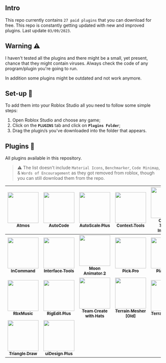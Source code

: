 ## Intro
This repo currently contains `27 paid plugins` that you can download for free.
This repo is constantly getting updated with new and improved plugins.
Last update `03/09/2023`.

## Warning ⚠
I haven't tested all the plugins and there might be a small, yet present, chance that they might contain viruses. Always check the code of any program/plugin you're going to run.

In addition some plugins might be outdated and not work anymore.

## Set-up 🔧
To add them into your Roblox Studio all you need to follow some simple steps:
1) Open Roblox Studio and choose any game;
2) Click on the **`PLUGINS`** tab and click on **`Plugins Folder`**;
3) Drag the plugin/s you've downloaded into the folder that appears.

## Plugins 📖
All plugins available in this repository.
  > ⚠️
  > The list doesn't include `Material Icons`, `Benchmarker`, `Code Minimap`, & `Words of Encouragement` as they got removed from roblox, though you can still download them from the repo.
<!-- PLUGIN LIST BEGIN -->
<!-- table template -->
| [<img src="https://tr.rbxcdn.com/3ebba37973f6ec3d598f702730015857/512/512/Image/Png" width="100px;"/><br /><sub><b>Atmos</b></sub>](https://create.roblox.com/marketplace/asset/2971874773/Atmos-professional-skyboxes-and-lighting)<br />        | [<img src="https://tr.rbxcdn.com/2da936fdec90eb1565aeec61aa8df91c/512/512/Image/Png" width="100px;"/><br /><sub><b>AutoCode</b></sub>](https://create.roblox.com/marketplace/asset/10383007164)<br /> |[<img src="https://tr.rbxcdn.com/1e1a696633b42607d4ee57a607f65234/512/512/Image/Png" width="100px;"/><br /><sub><b>AutoScale Plus</b></sub>](https://create.roblox.com/marketplace/asset/5100886874/AutoScale-Plus)<br /> | [<img src="https://tr.rbxcdn.com/01ccf627d8ff175c30543f1676d1df60/512/512/Image/Png" width="100px;"/><br /><sub><b>Context Tools</b></sub>](https://create.roblox.com/marketplace/asset/716593287/Context-Tools-Plugin)<br />          | [<img src="https://tr.rbxcdn.com/844eb7995a072f0cbf3fbd76d50570ec/512/512/Image/Png" width="100px;"/><br /><sub><b>Custom Terrain Importer</b></sub>](https://create.roblox.com/marketplace/asset/3980893189)<br /> | [<img src="https://tr.rbxcdn.com/f590237d222a6522c387264e35f18d92/512/512/Image/Png" width="100px;"/><br /><sub><b>DataStore Editor</b></sub>](https://create.roblox.com/marketplace/asset/701506235)<br />    | [<img src="https://tr.rbxcdn.com/6fae04b541943de62018f43b867bd07d/512/512/Image/Png" width="100px;"/><br /><sub><b>GroupBan</b></sub>](https://create.roblox.com/marketplace/asset/5060071204)<br />|
| :-----------------------------------------------------------------------------------------------------------------------------------------------------------------: | :-----------------------------------------------------------------------------------------------------------------------------------------------------------------------: | :-------------------------------------------------------------------------------------------------------------------------------------------------------------------: | :-------------------------------------------------------------------------------------------------------------------------------------------------------------: | :------------------------------------------------------------------------------------------------------------------------------------------------------------: | :---------------------------------------------------------------------------------------------------------------------------------------------------------------------------: | :-----------------------------------------------------------------------------------------------------------------------------------------------------------: |
|[<img src="https://tr.rbxcdn.com/c6a3f721dcb4e4be9b47762625b07f52/512/512/Image/Png" width="100px;"/><br /><sub><b>InCommand</b></sub>](https://create.roblox.com/marketplace/asset/4987562465)<br /> |[<img src="https://tr.rbxcdn.com/61e34a19c5cdc1f07f2dcaf358c7a216/512/512/Image/Png" width="100px;"/><br /><sub><b>Interface Tools</b></sub>](https://create.roblox.com/marketplace/asset/4500377880/Interface-Tools)<br />|[<img src="https://tr.rbxcdn.com/88919bea73c0273bca40f90de950e1ae/512/512/Image/Png" width="100px;"/><br /><sub><b>Moon Animator 2</b></sub>](https://create.roblox.com/marketplace/asset/4725618216/Moon-Animator-2)<br />|[<img src="https://tr.rbxcdn.com/61fea8a5d83524eb6fd5d5811d6113e0/512/512/Image/Png" width="100px;"/><br /><sub><b>Pick Pro</b></sub>](https://create.roblox.com/marketplace/asset/2724083983)<br />|[<img src="https://tr.rbxcdn.com/fe84e074488fae380ccd086edf34307d/512/512/Image/Png" width="100px;"/><br /><sub><b>PlayerBan</b></sub>](https://create.roblox.com/marketplace/asset/1468166847/PlayerBan-Ban-Players-Easily)<br />|[<img src="https://tr.rbxcdn.com/1f9785783b2a5b96f5e528246976074d/512/512/Image/Png" width="100px;"/><br /><sub><b>Quenty's Class Converter</b></sub>](https://create.roblox.com/marketplace/asset/906681627/Quentys-Class-Converter-API-based)<br />|[<img src="https://tr.rbxcdn.com/b5ad95e9e51d6cfab234366c8a8b5d41/512/512/Image/Png" width="100px;"/><br /><sub><b>Quenty's Part to Terrain</b></sub>](https://create.roblox.com/marketplace/asset/1618177131/Quentys-Part-to-Terrain-Preserve-old-terrain)<br />|
[<img src="https://tr.rbxcdn.com/dec18cae2188a7582922c5ee076dd8f2/512/512/Image/Png" width="100px;"/><br /><sub><b>RbxMusic</b></sub>](https://create.roblox.com/marketplace/asset/4476041065/RbxMusic)<br /> |[<img src="https://tr.rbxcdn.com/c76c8848f981c986d152f7aec57a938a/512/512/Image/Png" width="100px;"/><br /><sub><b>RigEdit Plus</b></sub>](https://create.roblox.com/marketplace/asset/4486409103)<br />|[<img src="https://tr.rbxcdn.com/2ce3a4b48a0f6186016a855743406ac0/512/512/Image/Png" width="100px;"/><br /><sub><b>Team Create with Hats</b></sub>](https://create.roblox.com/marketplace/asset/990908723)<br />|[<img src="https://tr.rbxcdn.com/98df50f87b12ee6fbb76ff3b3538d715/512/512/Image/Png" width="100px;"/><br /><sub><b>Terrain Mesher [Old]</b></sub>](https://create.roblox.com/marketplace/asset/1152074749/Terrain-Mesher-Old)<br />|[<img src="https://tr.rbxcdn.com/1e15921e8b2c47dadc0a5b1cdc5037c1/512/512/Image/Png" width="100px;"/><br /><sub><b>Terrain Mesher</b></sub>](https://create.roblox.com/marketplace/asset/4482617278/Terrain-Mesher)<br />| [<img src="https://tr.rbxcdn.com/50a4279be89988aa03e0b31484cedc66/512/512/Image/Png" width="100px;"/><br /><sub><b>Tools Grip Editor</b></sub>](https://create.roblox.com/marketplace/asset/174577307/Tool-Grip-Editor)<br />|[<img src="https://tr.rbxcdn.com/963a6299d72610758adabca7fa5ef141/512/512/Image/Png" width="100px;"/><br /><sub><b>Tree Generator</b></sub>](https://create.roblox.com/marketplace/asset/1256428022/Tree-Generator)<br />|
[<img src="https://tr.rbxcdn.com/712c7c93a944c4d5e3583ee959549678/512/512/Image/Png" width="100px;"/><br /><sub><b>Triangle Draw</b></sub>](https://create.roblox.com/marketplace/asset/747108034)<br />          | [<img src="https://tr.rbxcdn.com/eee51ec787c52114f610ac264eb6760a/512/512/Image/Png" width="100px;"/><br /><sub><b>uiDesign Plus</b></sub>](https://create.roblox.com/marketplace/asset/4474084133/uiDesign-Plus)<br />|
<!-- PLUGIN LIST END -->

